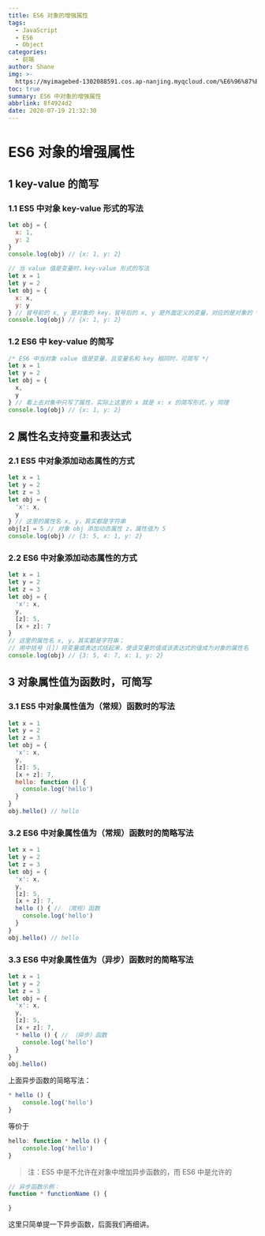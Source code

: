 ```yaml
---
title: ES6 对象的增强属性
tags:
  - JavaScript
  - ES6
  - Object
categories:
  - 前端
author: Shane
img: >-
  https://myimagebed-1302088591.cos.ap-nanjing.myqcloud.com/%E6%96%87%E7%AB%A0%E7%89%B9%E5%BE%81%E5%9B%BE/32.jpg
toc: true
summary: ES6 中对象的增强属性
abbrlink: 8f4924d2
date: 2020-07-19 21:32:30
---
```


# ES6 对象的增强属性

## 1 key-value 的简写

### 1.1 ES5 中对象 key-value 形式的写法

```javascript
let obj = {
  x: 1,
  y: 2
}
console.log(obj) // {x: 1, y: 2}
```

```javascript
// 当 value 值是变量时，key-value 形式的写法
let x = 1
let y = 2
let obj = {
  x: x,
  y: y
} // 冒号前的 x, y 是对象的 key，冒号后的 x, y 是外面定义的变量，对应的是对象的 value
console.log(obj) // {x: 1, y: 2}
```

### 1.2 ES6 中 key-value 的简写

```javascript
/* ES6 中当对象 value 值是变量，且变量名和 key 相同时，可简写 */
let x = 1
let y = 2
let obj = {
  x,
  y
} // 看上去对象中只写了属性，实际上这里的 x 就是 x: x 的简写形式，y 同理
console.log(obj) // {x: 1, y: 2}
```

## 2 属性名支持变量和表达式

### 2.1 ES5 中对象添加动态属性的方式

```javascript
let x = 1
let y = 2
let z = 3
let obj = {
  'x': x,
  y
} // 这里的属性名 x, y，其实都是字符串
obj[z] = 5 // 对象 obj 添加动态属性 z，属性值为 5
console.log(obj) // {3: 5, x: 1, y: 2}
```

### 2.2 ES6 中对象添加动态属性的方式

```javascript
let x = 1
let y = 2
let z = 3
let obj = {
  'x': x,
  y,
  [z]: 5,
  [x + z]: 7
}
// 这里的属性名 x, y，其实都是字符串；
// 用中括号（[]）将变量或表达式括起来，使该变量的值或该表达式的值成为对象的属性名
console.log(obj) // {3: 5, 4: 7, x: 1, y: 2}
```

## 3 对象属性值为函数时，可简写

### 3.1 ES5 中对象属性值为（常规）函数时的写法

```javascript
let x = 1
let y = 2
let z = 3
let obj = {
  'x': x,
  y,
  [z]: 5,
  [x + z]: 7,
  hello: function () {
    console.log('hello')
  }
}
obj.hello() // hello
```

### 3.2 ES6 中对象属性值为（常规）函数时的简略写法

```javascript
let x = 1
let y = 2
let z = 3
let obj = {
  'x': x,
  y,
  [z]: 5,
  [x + z]: 7,
  hello () { // （常规）函数
    console.log('hello')
  }
}
obj.hello() // hello
```

### 3.3 ES6 中对象属性值为（异步）函数时的简略写法

```javascript
let x = 1
let y = 2
let z = 3
let obj = {
  'x': x,
  y,
  [z]: 5,
  [x + z]: 7,
  * hello () { // （异步）函数
    console.log('hello')
  }
}
obj.hello()
```

上面异步函数的简略写法：

```javascript
* hello () {
    console.log('hello')
}
```

等价于

```javascript
hello: function * hello () {
	console.log('hello')
}
```

> 注：ES5 中是不允许在对象中增加异步函数的，而 ES6 中是允许的

```javascript
// 异步函数示例：
function * functionName () {

}
```

这里只简单提一下异步函数，后面我们再细讲。